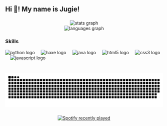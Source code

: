 <h2 align="left">Hi 👋! My name is Jugie!</h2>

###

<div align="center">
  <img src="https://github-readme-stats.vercel.app/api?username=JugieNoob&hide_title=false&hide_rank=false&show_icons=true&include_all_commits=true&count_private=true&disable_animations=false&theme=dracula&locale=en&hide_border=false" height="150" alt="stats graph"  />
  <br>
  <img src="https://github-readme-stats.vercel.app/api/top-langs?username=JugieNoob&locale=en&hide_title=false&layout=compact&card_width=320&langs_count=5&theme=dracula&hide_border=false" height="150" alt="languages graph"  />
</div>

### Skills
<div align="left">
  <img src="https://cdn.jsdelivr.net/gh/devicons/devicon/icons/python/python-original.svg" height="30" alt="python logo"  />
  <img width="12" />
  <img src="https://cdn.jsdelivr.net/gh/devicons/devicon/icons/haxe/haxe-original.svg" height="30" alt="haxe logo"  />
  <img width="12" />
  <img src="https://cdn.jsdelivr.net/gh/devicons/devicon/icons/java/java-original.svg" height="30" alt="java logo"  />
   <img width="12" />
  <img src="https://cdn.jsdelivr.net/gh/devicons/devicon/icons/html5/html5-original.svg" height="30" alt="html5 logo"  />
  <img width="12" />
  <img src="https://cdn.jsdelivr.net/gh/devicons/devicon/icons/css3/css3-original.svg" height="30" alt="css3 logo"  />
  <img width="12" />
  <img src="https://cdn.jsdelivr.net/gh/devicons/devicon/icons/javascript/javascript-original.svg" height="30" alt="javascript logo"  />
</div>

### 

<br clear="both">

<img src="https://raw.githubusercontent.com/JugieNoob/JugieNoob/output/snake.svg" alt="Snake animation" />

###

<div align="center">
  <a href="https://open.spotify.com/user/v05be8bbc4spf76asjwl9crej">
    <img src="https://spotify-recently-played-readme.vercel.app/api?user=v05be8bbc4spf76asjwl9crej&count=3&unique=true" alt="Spotify recently played"  />
  </a>
</div>

###
